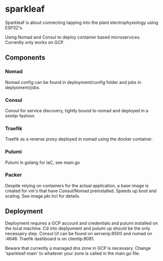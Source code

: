 # sparkleaf

Sparkleaf is about connecting tapping into the plant electrophysiology using ESP32's.

Using Nomad and Consul to deploy container based microservices. Currently only works on GCP.

## Components
### Nomad
Nomad config can be found in deployment/config folder and jobs in deplyoment/jobs.
### Consul
Consul for service discovery, tightly bound to nomad and deployed in a similar fashion.
### Traefik
Traefik as a reverse proxy deployed in nomad using the docker container.
### Pulumi
Pulumi in golang for IaC, see main.go
### Packer
Despite relying on containers for the actual application, a base image is created for vm's that have Consul/Nomad preinstalled. Speeds up boot and scaling. See image.pkr.hcl for details.

## Deployment
Deployment requires a GCP account and credentials and pulumi installed on the local machine. Cd into deplyoment and pulumi up should be the only necessairy step. Consul UI can be found on serverip:8500 and nomad on :4646. Traefik dashboard is on clientip:8081. 

Beware that currently a managed dns zone in GCP is necessary. Change 'sparkleaf-main' to whatever your zone is called in the main.go file.
